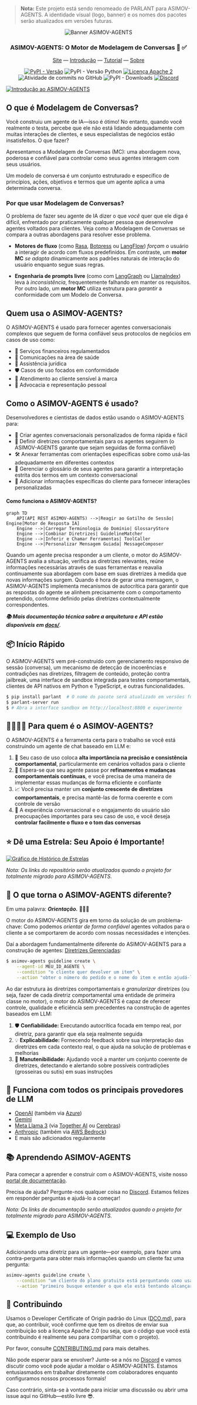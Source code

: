 > **Nota:** Este projeto está sendo renomeado de PARLANT para ASIMOV-AGENTS. A identidade visual (logo, banner) e os nomes dos pacotes serão atualizados em versões futuras.

<div align="center">
<img alt="Banner ASIMOV-AGENTS" src="https://github.com/emcie-co/parlant/blob/develop/banner.png?raw=true" />
  <h3>ASIMOV-AGENTS: O Motor de Modelagem de Conversas 💬 ✅</h3>
  <p>
    <a href="https://www.parlant.io/" target="_blank">Site</a> —
    <a href="https://www.parlant.io/docs/quickstart/introduction" target="_blank">Introdução</a> —
    <a href="https://www.parlant.io/docs/tutorial/getting-started" target="_blank">Tutorial</a> —
    <a href="https://www.parlant.io/docs/about" target="_blank">Sobre</a>
  </p>
  <p>
    <a href="https://pypi.org/project/parlant/" alt="ASIMOV-AGENTS no PyPi"><img alt="PyPI - Versão" src="https://img.shields.io/pypi/v/parlant"></a>
    <img alt="PyPI - Versão Python" src="https://img.shields.io/pypi/pyversions/parlant">
    <a href="https://opensource.org/licenses/Apache-2.0"><img alt="Licença Apache 2" src="https://img.shields.io/badge/license-Apache%202.0-blue.svg" /></a>
    <img alt="Atividade de commits no GitHub" src="https://img.shields.io/github/commit-activity/w/emcie-co/parlant?label=commits">
    <img alt="PyPI - Downloads" src="https://img.shields.io/pypi/dm/parlant">
    <a href="https://discord.gg/duxWqxKk6J"><img alt="Discord" src="https://img.shields.io/discord/1312378700993663007?style=flat&logo=discord&logoColor=white&label=discord">
</a>
  </p>
</div>


[![Introdução ao ASIMOV-AGENTS](https://github.com/emcie-co/parlant/blob/develop/yt-preview.png?raw=true)](https://www.youtube.com/watch?v=_39ERIb0100)

## O que é Modelagem de Conversas?
Você construiu um agente de IA—isso é ótimo! No entanto, quando você realmente o testa, percebe que ele não está lidando adequadamente com muitas interações de clientes, e seus especialistas de negócios estão insatisfeitos. O que fazer?

Apresentamos a Modelagem de Conversas (MC): uma abordagem nova, poderosa e confiável para controlar como seus agentes interagem com seus usuários.

Um modelo de conversa é um conjunto estruturado e específico de princípios, ações, objetivos e termos que um agente aplica a uma determinada conversa.

### Por que usar Modelagem de Conversas?

O problema de fazer seu agente de IA dizer o que _você_ quer que ele diga é difícil, enfrentado por praticamente qualquer pessoa que desenvolve agentes voltados para clientes. Veja como a Modelagem de Conversas se compara a outras abordagens para resolver esse problema.

- **Motores de fluxo** (como [Rasa](https://github.com/RasaHQ/rasa), [Botpress](https://github.com/botpress/botpress) ou [LangFlow](https://github.com/langflow-ai/langflow)) _forçam_ o usuário a interagir de acordo com fluxos predefinidos. Em contraste, um **motor MC** _se adapta_ dinamicamente aos padrões naturais de interação do usuário enquanto segue suas regras.

- **Engenharia de prompts livre** (como com [LangGraph](https://www.langchain.com/langgraph) ou [LlamaIndex](https://docs.llamaindex.ai/)) leva à _inconsistência_, frequentemente falhando em manter os requisitos. Por outro lado, um **motor MC** utiliza estrutura para _garantir_ a conformidade com um Modelo de Conversa.

## Quem usa o ASIMOV-AGENTS?
O ASIMOV-AGENTS é usado para fornecer agentes conversacionais complexos que seguem de forma confiável seus protocolos de negócios em casos de uso como:
- 🏦 Serviços financeiros regulamentados
- 🏥 Comunicações na área de saúde
- 📜 Assistência jurídica
- 🛡️ Casos de uso focados em conformidade
- 🎯 Atendimento ao cliente sensível à marca
- 🤝 Advocacia e representação pessoal

## Como o ASIMOV-AGENTS é usado?
Desenvolvedores e cientistas de dados estão usando o ASIMOV-AGENTS para:

- 🤖 Criar agentes conversacionais personalizados de forma rápida e fácil
- 👣 Definir diretrizes comportamentais para os agentes seguirem (o ASIMOV-AGENTS garante que sejam seguidas de forma confiável)
- 🛠️ Anexar ferramentas com orientações específicas sobre como usá-las adequadamente em diferentes contextos
- 📖 Gerenciar o glossário de seus agentes para garantir a interpretação estrita dos termos em um contexto conversacional
- 👤 Adicionar informações específicas do cliente para fornecer interações personalizadas

#### Como funciona o ASIMOV-AGENTS?
```mermaid
graph TD
    API(API REST ASIMOV-AGENTS) -->|Reagir ao Gatilho de Sessão| Engine[Motor de Resposta IA]
    Engine -->|Carregar Terminologia do Domínio| GlossaryStore
    Engine -->|Combinar Diretrizes| GuidelineMatcher
    Engine -->|Inferir e Chamar Ferramentas| ToolCaller
    Engine -->|Personalizar Mensagem Guiada| MessageComposer
```

Quando um agente precisa responder a um cliente, o motor do ASIMOV-AGENTS avalia a situação, verifica as diretrizes relevantes, reúne informações necessárias através de suas ferramentas e reavalia continuamente sua abordagem com base em suas diretrizes à medida que novas informações surgem. Quando é hora de gerar uma mensagem, o ASIMOV-AGENTS implementa mecanismos de autocrítica para garantir que as respostas do agente se alinhem precisamente com o comportamento pretendido, conforme definido pelas diretrizes contextualmente correspondentes.

***📚 Mais documentação técnica sobre a arquitetura e API estão disponíveis em [docs/](./docs)***.

## 📦 Início Rápido
O ASIMOV-AGENTS vem pré-construído com gerenciamento responsivo de sessão (conversa), um mecanismo de detecção de incoerências e contradições nas diretrizes, filtragem de conteúdo, proteção contra jailbreak, uma interface de sandbox integrada para testes comportamentais, clientes de API nativos em Python e TypeScript, e outras funcionalidades.

```bash
$ pip install parlant  # O nome do pacote será atualizado em versões futuras
$ parlant-server run
$ # Abra a interface sandbox em http://localhost:8800 e experimente
```

## 🙋‍♂️🙋‍♀️ Para quem é o ASIMOV-AGENTS?
O ASIMOV-AGENTS é a ferramenta certa para o trabalho se você está construindo um agente de chat baseado em LLM e:

1. 🎯 Seu caso de uso coloca **alta importância na precisão e consistência comportamental**, particularmente em cenários voltados para o cliente
1. 🔄 Espera-se que seu agente passe por **refinamentos e mudanças comportamentais contínuas**, e você precisa de uma maneira de implementar essas mudanças de forma eficiente e confiante
1. 📈 Você precisa manter um **conjunto crescente de diretrizes comportamentais**, e precisa mantê-las de forma coerente e com controle de versão
1. 💬 A experiência conversacional e o engajamento do usuário são preocupações importantes para seu caso de uso, e você deseja **controlar facilmente o fluxo e o tom das conversas**

## ⭐ Dê uma Estrela: Seu Apoio é Importante!
[![Gráfico de Histórico de Estrelas](https://api.star-history.com/svg?repos=emcie-co/parlant&type=Date)](https://star-history.com/#emcie-co/parlant&Date)

*Nota: Os links do repositório serão atualizados quando o projeto for totalmente migrado para ASIMOV-AGENTS.*

## 🤔 O que torna o ASIMOV-AGENTS diferente?

Em uma palavra: **_Orientação._** 🧭🚦🤝

O motor do ASIMOV-AGENTS gira em torno da solução de um problema-chave: Como podemos _orientar de forma confiável_ agentes voltados para o cliente a se comportarem de acordo com nossas necessidades e intenções.

Daí a abordagem fundamentalmente diferente do ASIMOV-AGENTS para a construção de agentes: [Diretrizes Gerenciadas](https://www.parlant.io/docs/concepts/customization/guidelines):

```bash
$ asimov-agents guideline create \
    --agent-id MEU_ID_AGENTE \
    --condition "o cliente quer devolver um item" \
    --action "obter o número do pedido e o nome do item e então ajudá-lo a fazer a devolução"
```

Ao dar estrutura às diretrizes comportamentais e _granularizar_ diretrizes (ou seja, fazer de cada diretriz comportamental uma entidade de primeira classe no motor), o motor do ASIMOV-AGENTS é capaz de oferecer controle, qualidade e eficiência sem precedentes na construção de agentes baseados em LLM:

1. 🛡️ **Confiabilidade:** Executando autocrítica focada em tempo real, por diretriz, para garantir que ela seja realmente seguida
1. 💡 **Explicabilidade:** Fornecendo feedback sobre sua interpretação das diretrizes em cada contexto real, o que ajuda na solução de problemas e melhorias
1. 🔧 **Manutenibilidade:** Ajudando você a manter um conjunto coerente de diretrizes, detectando e alertando sobre possíveis contradições (grosseiras ou sutis) em suas instruções

## 🤖 Funciona com todos os principais provedores de LLM
- [OpenAI](https://platform.openai.com/docs/overview) (também via [Azure](https://learn.microsoft.com/en-us/azure/ai-services/openai/))
- [Gemini](https://ai.google.dev/)
- [Meta Llama 3](https://www.llama.com/) (via [Together AI](https://www.together.ai/) ou [Cerebras](https://cerebras.ai/))
- [Anthropic](https://www.anthropic.com/api) (também via [AWS Bedrock](https://aws.amazon.com/bedrock/))
- E mais são adicionados regularmente

## 📚 Aprendendo ASIMOV-AGENTS

Para começar a aprender e construir com o ASIMOV-AGENTS, visite nosso [portal de documentação](https://parlant.io/docs/quickstart/introduction).

Precisa de ajuda? Pergunte-nos qualquer coisa no [Discord](https://discord.gg/duxWqxKk6J). Estamos felizes em responder perguntas e ajudá-lo a começar!

*Nota: Os links de documentação serão atualizados quando o projeto for totalmente migrado para ASIMOV-AGENTS.*

## 💻 Exemplo de Uso
Adicionando uma diretriz para um agente—por exemplo, para fazer uma contra-pergunta para obter mais informações quando um cliente faz uma pergunta:
```bash
asimov-agents guideline create \
    --condition "um cliente do plano gratuito está perguntando como usar nosso produto" \
    --action "primeiro busque entender o que ele está tentando alcançar"
```

## 👋 Contribuindo
Usamos o Developer Certificate of Origin padrão do Linux ([DCO.md](DCO.md)), para que, ao contribuir, você confirme que tem os direitos de enviar sua contribuição sob a licença Apache 2.0 (ou seja, que o código que você está contribuindo é realmente seu para compartilhar com o projeto).

Por favor, consulte [CONTRIBUTING.md](CONTRIBUTING.md) para mais detalhes.

Não pode esperar para se envolver? Junte-se a nós no [Discord](https://discord.gg/duxWqxKk6J) e vamos discutir como você pode ajudar a moldar o ASIMOV-AGENTS. Estamos entusiasmados em trabalhar diretamente com colaboradores enquanto configuramos nossos processos formais!

Caso contrário, sinta-se à vontade para iniciar uma discussão ou abrir uma issue aqui no GitHub—estilo livre 😎.
